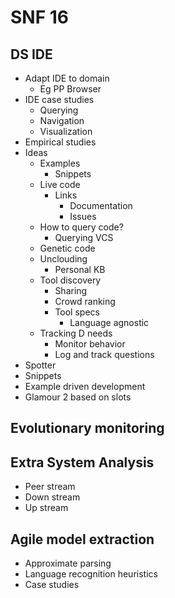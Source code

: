 # SNF 16  
  
## DS IDE  
  
* Adapt IDE to domain  
    * Eg PP Browser  
* IDE case studies  
    * Querying  
    * Navigation  
    * Visualization  
* Empirical studies  
* Ideas  
    * Examples  
        * Snippets  
    * Live code  
        * Links  
            * Documentation  
            * Issues  
    * How to query code?  
        * Querying VCS  
    * Genetic code  
    * Unclouding  
        * Personal KB  
    * Tool discovery  
        * Sharing  
        * Crowd ranking  
        * Tool specs  
            * Language agnostic  
    * Tracking D needs  
        * Monitor behavior  
        * Log and track questions  
* Spotter  
* Snippets  
* Example driven development  
* Glamour 2 based on slots  
  
## Evolutionary monitoring  
  
## Extra System Analysis  
  
* Peer stream  
* Down stream  
* Up stream  
  
## Agile model extraction  
  
* Approximate parsing  
* Language recognition heuristics  
* Case studies  
